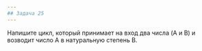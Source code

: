 ```yaml
---
## Задача 25
---
```

Напишите цикл, который принимает на вход два числа (A и B) и возводит число A в натуральную степень B.
